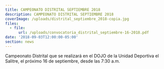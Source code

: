 ```yaml
---
title: CAMPEONATO DISTRITAL SEPTIEMBRE 2018
description: CAMPEONATO DISTRITAL SEPTIEMBRE 2018
coverImage: /uploads/distrital_septiembre_2018-copia.jpg
files:
  - file:
      url: /uploads/convocatoria_distrital_septiembre-16-2018.pdf
date: '2018-09-03T12:00:00-05:00'
section: news
---
```

Campeonato Distrital que se realizará en el DOJO de la Unidad Deportiva el Salitre, el próximo 16 de septiembre, desde las 7:30 a.m.
